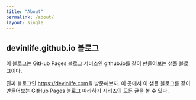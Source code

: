 ```yaml
---
title: "About"
permalink: /about/
layout: single
---
```


## devinlife.github.io 블로그

이 블로그는 GitHub Pages 블로그 서비스인 github.io를 같이 만들어보는 샘플 블로그이다.

진짜 블로그인 <https://devinlife.com>을 방문해보자.
이 곳에서 이 샘플 블로그를 같이 만들어보는 GitHub Pages 블로그 따라하기 시리즈의
모든 글을 볼 수 있다.
